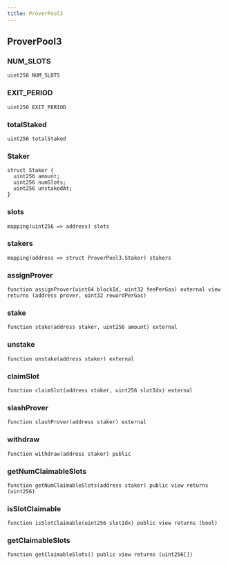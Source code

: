 ```yaml
---
title: ProverPool3
---
```


## ProverPool3

### NUM_SLOTS

```solidity
uint256 NUM_SLOTS
```

### EXIT_PERIOD

```solidity
uint256 EXIT_PERIOD
```

### totalStaked

```solidity
uint256 totalStaked
```

### Staker

```solidity
struct Staker {
  uint256 amount;
  uint256 numSlots;
  uint256 unstakedAt;
}
```

### slots

```solidity
mapping(uint256 => address) slots
```

### stakers

```solidity
mapping(address => struct ProverPool3.Staker) stakers
```

### assignProver

```solidity
function assignProver(uint64 blockId, uint32 feePerGas) external view returns (address prover, uint32 rewardPerGas)
```

### stake

```solidity
function stake(address staker, uint256 amount) external
```

### unstake

```solidity
function unstake(address staker) external
```

### claimSlot

```solidity
function claimSlot(address staker, uint256 slotIdx) external
```

### slashProver

```solidity
function slashProver(address staker) external
```

### withdraw

```solidity
function withdraw(address staker) public
```

### getNumClaimableSlots

```solidity
function getNumClaimableSlots(address staker) public view returns (uint256)
```

### isSlotClaimable

```solidity
function isSlotClaimable(uint256 slotIdx) public view returns (bool)
```

### getClaimableSlots

```solidity
function getClaimableSlots() public view returns (uint256[])
```
